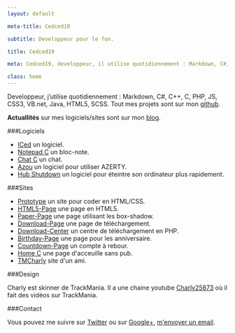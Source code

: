 ```yaml
---
layout: default

meta-title: Cedced19

subtitle: Developpeur pour le fun.

title: Cedced19

meta: Cedced19, developpeur, il utilise quotidiennement : Markdown, C#, C++, C, PHP, JS, CSS3, VB.net, Java, HTML5, SCSS.

class: home
---
```


Developpeur, j’utilise quotidiennement : Markdown, C#, C++, C, PHP, JS, CSS3, VB.net, Java, HTML5, SCSS.
Tout mes projets sont sur mon [github](https://github.com/cedced19/).

**Actuallités** sur mes logiciels/sites sont sur mon [blog](http://cedced19.github.io/blog/). 

###Logiciels

* [ICed](http://cedced19.github.io/iced/) un logiciel.
* [Notepad C](http://cedced19.github.io/notepad/) un bloc-note.
* [Chat C](http://cedced19.github.io/chat/) un chat.
* [Azou](http://cedced19.github.io/azou/) un logiciel pour utiliser AZERTY.
* [Hub Shutdown](http://cedced19.github.io/hubshutdown/) un logiciel pour éteintre son ordinateur plus rapidement.


###Sites

* [Prototype](http://cedced19.github.io/proto/) un site pour coder en HTML/CSS.
* [HTML5-Page](http://cedced19.github.io/demo/html5-page/) une page en HTML5.
* [Paper-Page](http://cedced19.github.io/demo/paper-page/) une page utilisant les box-shadow.
* [Download-Page](http://cedced19.github.io/demo/download-page/) une page de téléchargement.
* [Download-Center](https://github.com/cedced19/Download-Center/) un centre de téléchargement en PHP.
* [Birthday-Page](http://cedced19.github.io/demo/birthday-page/) une page pour les anniversaire.
* [Countdown-Page](http://cedced19.github.io/demo/countdown-page/) un compte à rebour.
* [Home C](http://cedced19.github.io/home/) une page d'acceuille sans pub.
* [TMCharly](http://tmcharly.github.io/) site d'un ami.

###Design

Charly est skinner de TrackMania. Il a une chaine youtube [Charly25873](https://www.youtube.com/channel/UCOmStS_lSNYu9iudht0mrwQ) où il fait des vidéos sur TrackMania.

###Contact

Vous pouvez me suivre sur [Twitter](https://twitter.com/cedced19) ou sur [Google+](https://plus.google.com/u/0/b/104855167193751168501/104855167193751168501/posts), [m'envoyer un email](mailto:cedced19@gmail.com).

